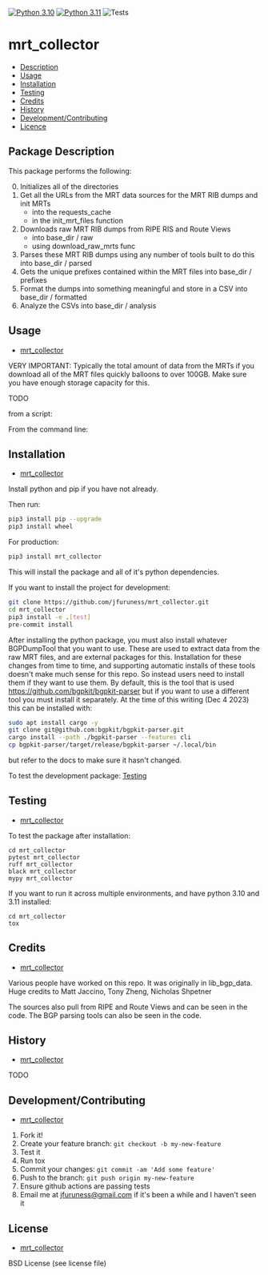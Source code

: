 [![Python 3.10](https://img.shields.io/badge/python-3.10-blue.svg)](https://www.python.org/downloads/release/python-3100/)
[![Python 3.11](https://img.shields.io/badge/python-3.11-blue.svg)](https://www.python.org/downloads/release/python-3110/)
![Tests](https://github.com/jfuruness/mrt_collector/actions/workflows/tests.yml/badge.svg)

# mrt\_collector

* [Description](#package-description)
* [Usage](#usage)
* [Installation](#installation)
* [Testing](#testing)
* [Credits](#credits)
* [History](#history)
* [Development/Contributing](#developmentcontributing)
* [Licence](#license)


## Package Description

This package performs the following:

0. Initializes all of the directories
1. Get all the URLs from the MRT data sources for the MRT RIB dumps and init MRTs
    * into the requests\_cache
    * in the init_mrt_files function
1. Downloads raw MRT RIB dumps from RIPE RIS and Route Views
    * into base\_dir / raw
    * using download\_raw\_mrts func
2. Parses these MRT RIB dumps using any number of tools built to do this into base\_dir / parsed
3. Gets the unique prefixes contained within the MRT files into base\_dir / prefixes
4. Format the dumps into something meaningful and store in a CSV into base\_dir / formatted
5. Analyze the CSVs into base\_dir / analysis

## Usage
* [mrt\_collector](#mrt\_collector)

VERY IMPORTANT:
Typically the total amount of data from the MRTs if you download all of the MRT files quickly balloons to over 100GB.
Make sure you have enough storage capacity for this.

TODO

from a script:

From the command line:

## Installation
* [mrt\_collector](#mrt\_collector)

Install python and pip if you have not already.

Then run:

```bash
pip3 install pip --upgrade
pip3 install wheel
```

For production:

```bash
pip3 install mrt_collector
```

This will install the package and all of it's python dependencies.

If you want to install the project for development:
```bash
git clone https://github.com/jfuruness/mrt_collector.git
cd mrt_collector
pip3 install -e .[test]
pre-commit install
```

After installing the python package, you must also install whatever BGPDumpTool
that you want to use.
These are used to extract data from the raw MRT files, and are external packages for this.
Installation for these changes from time to time, and supporting automatic installs of
these tools doesn't make much sense for this repo.
So instead users need to install them if they want to use them.
By default, this is the tool that is used https://github.com/bgpkit/bgpkit-parser
but if you want to use a different tool you must install it separately.
At the time of this writing (Dec 4 2023) this can be installed with:

```bash
sudo apt install cargo -y
git clone git@github.com:bgpkit/bgpkit-parser.git
cargo install --path ./bgpkit-parser --features cli
cp bgpkit-parser/target/release/bgpkit-parser ~/.local/bin
```

but refer to the docs to make sure it hasn't changed.

To test the development package: [Testing](#testing)


## Testing
* [mrt\_collector](#mrt\_collector)

To test the package after installation:

```
cd mrt_collector
pytest mrt_collector
ruff mrt_collector
black mrt_collector
mypy mrt_collector
```

If you want to run it across multiple environments, and have python 3.10 and 3.11 installed:

```
cd mrt_collector
tox
```

## Credits
* [mrt\_collector](#mrt\_collector)

Various people have worked on this repo.
It was originally in lib_bgp_data.
Huge credits to Matt Jaccino, Tony Zheng, Nicholas Shpetner

The sources also pull from RIPE and Route Views and can be seen in the code.
The BGP parsing tools can also be seen in the code.

## History
* [mrt\_collector](#mrt\_collector)

TODO

## Development/Contributing
* [mrt\_collector](#mrt\_collector)

1. Fork it!
2. Create your feature branch: `git checkout -b my-new-feature`
3. Test it
5. Run tox
6. Commit your changes: `git commit -am 'Add some feature'`
7. Push to the branch: `git push origin my-new-feature`
8. Ensure github actions are passing tests
9. Email me at jfuruness@gmail.com if it's been a while and I haven't seen it

## License
* [mrt\_collector](#mrt\_collector)

BSD License (see license file)
